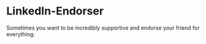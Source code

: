# LinkedIn-Endorser
Sometimes you want to be incredibly supportive and endorse your friend for everything.
